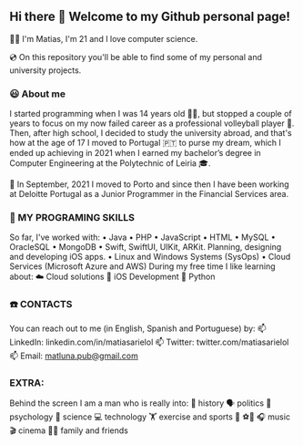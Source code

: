 ## Hi there 👋  Welcome to my Github personal page!

🙋‍♂️ I'm Matias, I'm 21 and I love computer science.

💿 On this repository you'll be able to find some of my personal and university projects. 

### 😃 About me
I started programming when I was 14 years old 🧑‍💻, but stopped a couple of years to focus on my now failed career as a professional volleyball player 🤪.
Then, after high school, I decided to study the university abroad, and that's how at the age of 17 I moved to Portugal 🇵🇹 to purse my dream, which I ended up achieving in 2021 when I earned my bachelor’s degree in Computer Engineering at the Polytechnic of Leiria 🎓.

💼 In September, 2021 I moved to Porto and since then I have been working at Deloitte Portugal as a Junior Programmer in the Financial Services area. 

### 💬 MY PROGRAMING SKILLS
So far, I've worked with:
•	Java
•	PHP
•	JavaScript
•	HTML
•	MySQL
•	OracleSQL
•	MongoDB
•	Swift, SwiftUI, UIKit, ARKit. Planning, designing and developing iOS apps.
•	Linux and Windows Systems (SysOps)
•	Cloud Services (Microsoft Azure and AWS) 
During my free time I like learning about:
☁️ Cloud solutions
🍎 iOS Development
🐍 Python

### ☎️ CONTACTS
You can reach out to me (in English, Spanish and Portuguese) by:
📫 LinkedIn: linkedin.com/in/matiasarielol
📫 Twitter: twitter.com/matiasarielol
📫 Email: matluna.pub@gmail.com

### EXTRA:
Behind the screen I am a man who is really into: 
📜 history
🗣 politics 
🧠 psychology 
🧪 science 
💻 technology 
🏋️ exercise and sports 🏐 ⚽🎾
🎧 music
🎬 cinema 
🫶🏼 family and friends
